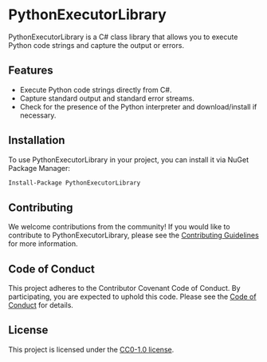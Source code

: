 # PythonExecutorLibrary

PythonExecutorLibrary is a C# class library that allows you to execute Python code strings and capture the output or errors.

## Features

- Execute Python code strings directly from C#.
- Capture standard output and standard error streams.
- Check for the presence of the Python interpreter and download/install if necessary.

## Installation

To use PythonExecutorLibrary in your project, you can install it via NuGet Package Manager:

```bash
Install-Package PythonExecutorLibrary
```



## Contributing

We welcome contributions from the community! If you would like to contribute to PythonExecutorLibrary, please see the [Contributing Guidelines](CONTRIBUTING.md) for more information.

## Code of Conduct

This project adheres to the Contributor Covenant Code of Conduct. By participating, you are expected to uphold this code. Please see the [Code of Conduct](CODE_OF_CONDUCT.md) for details.

## License

This project is licensed under the [CC0-1.0 license](LICENSE).
